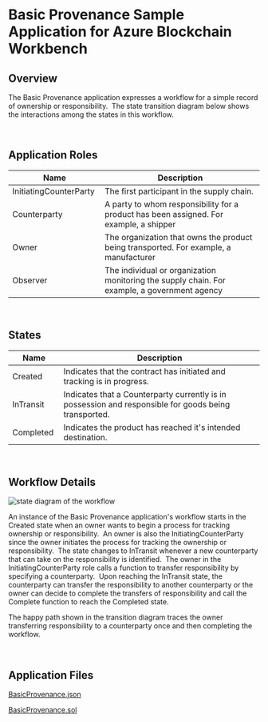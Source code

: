 Basic Provenance Sample Application for Azure Blockchain Workbench
==============================

Overview 
---------

The Basic Provenance application expresses a workflow for a simple record of
ownership or responsibility.  The state transition diagram below shows the
interactions among the states in this workflow. 

<br />

Application Roles 
------------------

| Name                   | Description                                       |
|------------------------|---------------------------------------------------|
| InitiatingCounterParty | The first participant in the supply chain.        |
| Counterparty           | A party to whom responsibility for a product has been assigned. For example, a shipper |
| Owner                  | The organization that owns the product being transported. For example, a manufacturer |
| Observer               | The individual or organization monitoring the supply chain. For example, a government agency |

 <br />

States 
-------

| Name                   | Description                                       |
|------------------------|---------------------------------------------------|
|Created |Indicates that the contract has initiated and tracking is in progress. |
|InTransit |Indicates that a Counterparty currently is in possession and responsible for goods being transported.|
|Completed |Indicates the product has reached it's intended destination.|

<br />

Workflow Details
----------------

![state diagram of the workflow](https://raw.githubusercontent.com/caleteeter/basic-provenance/master/media/c3d3c6764f6ae1e565c0929d2f2fed48.png)

An instance of the Basic Provenance application's workflow starts in the Created
state when an owner wants to begin a process for tracking ownership or
responsibility.  An owner is also the InitiatingCounterParty since the owner
initiates the process for tracking the ownership or responsibility.  The state
changes to InTransit whenever a new counterparty that can take on the
responsibility is identified.  The owner in the InitiatingCounterParty role
calls a function to transfer responsibility by specifying a counterparty.  Upon
reaching the InTransit state, the counterparty can transfer the responsibility
to another counterparty or the owner can decide to complete the transfers of
responsibility and call the Complete function to reach the Completed state. 

The happy path shown in the transition diagram traces the owner transferring
responsibility to a counterparty once and then completing the workflow. 

<br />

Application Files
-----------------
[BasicProvenance.json](https://raw.githubusercontent.com/caleteeter/basic-provenance/master/BasicProvenance.json)

[BasicProvenance.sol](https://raw.githubusercontent.com/caleteeter/basic-provenance/master/contracts/BasicProvenance.sol)
